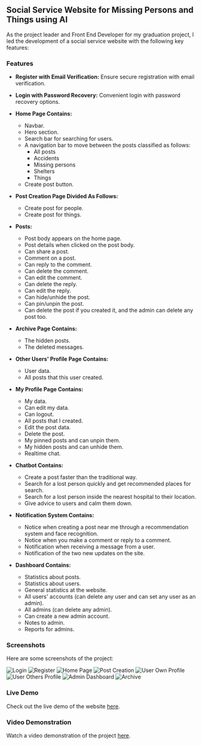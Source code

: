 ## Social Service Website for Missing Persons and Things using AI

As the project leader and Front End Developer for my graduation project, I led the development of a social service website with the following key features:

### Features

- **Register with Email Verification:** Ensure secure registration with email verification.

- **Login with Password Recovery:** Convenient login with password recovery options.

- **Home Page Contains:**
  - Navbar.
  - Hero section.
  - Search bar for searching for users.
  - A navigation bar to move between the posts classified as follows:
    - All posts
    - Accidents
    - Missing persons
    - Shelters
    - Things
  - Create post button.

- **Post Creation Page Divided As Follows:**
  - Create post for people.
  - Create post for things.

- **Posts:**
  - Post body appears on the home page.
  - Post details when clicked on the post body.
  - Can share a post.
  - Comment on a post.
  - Can reply to the comment.
  - Can delete the comment.
  - Can edit the comment.
  - Can delete the reply.
  - Can edit the reply.
  - Can hide/unhide the post.
  - Can pin/unpin the post.
  - Can delete the post if you created it, and the admin can delete any post too.

- **Archive Page Contains:**
  - The hidden posts.
  - The deleted messages.

- **Other Users' Profile Page Contains:**
  - User data.
  - All posts that this user created.

- **My Profile Page Contains:**
  - My data.
  - Can edit my data.
  - Can logout.
  - All posts that I created.
  - Edit the post data.
  - Delete the post.
  - My pinned posts and can unpin them.
  - My hidden posts and can unhide them.
  - Realtime chat.

- **Chatbot Contains:**
  - Create a post faster than the traditional way.
  - Search for a lost person quickly and get recommended places for search.
  - Search for a lost person inside the nearest hospital to their location.
  - Give advice to users and calm them down.

- **Notification System Contains:**
  - Notice when creating a post near me through a recommendation system and face recognition.
  - Notice when you make a comment or reply to a comment.
  - Notification when receiving a message from a user.
  - Notification of the two new updates on the site.

- **Dashboard Contains:**
  - Statistics about posts.
  - Statistics about users.
  - General statistics at the website.
  - All users' accounts (can delete any user and can set any user as an admin).
  - All admins (can delete any admin).
  - Can create a new admin account.
  - Notes to admin.
  - Reports for admins.

### Screenshots
Here are some screenshots of the project:

![Login](login.png)
![Register](register.png)
![Home Page](homepage.png)
![Post Creation](createpost.png)
![User Own Profile](ownpro1.png)
![User Others Profile](anotherprofiledata.png)
![Admin Dashboard](dashgeneral.png)
![Archive](archive.png)

### Live Demo
Check out the live demo of the website [here](https://hope-social.vercel.app/).

### Video Demonstration
Watch a video demonstration of the project [here](https://www.linkedin.com/posts/saeed-ramadan-686186201_hope-graduationproject-socialservice-activity-7210713850185216000-5C8H?utm_source=share&utm_medium=member_desktop).
